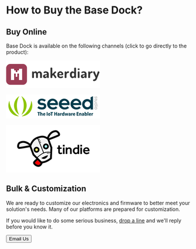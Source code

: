 # How to Buy the Base Dock?

## Buy Online

Base Dock is available on the following channels (click to go directly to the product):

[![makerdiary store](images/makerdiary-store-logo.png)](https://store.makerdiary.com/collections/frontpage/products/base-dock)

[![SeeedStudio](images/seeed_logo_2018_horizontal.png)](https://www.seeedstudio.com/catalog/product/view/id/2856/s/nRF52840-MDK-Base-Dock-p-2856/)

[![Tindie](images/tindie-logo.png)](https://www.tindie.com/products/Zelin/base-dock-grove-compatible/)

## Bulk & Customization

We are ready to customize our electronics and firmware to better meet your solution's needs. Many of our platforms are prepared for customization.

If you would like to do some serious business, [drop a line](mailto:zelin@makerdiary.com) and we'll reply before you know it.

<a href="mailto:zelin@makerdiary.com"><button data-md-color-primary="marsala"><i class="fa fa-envelope"></i> Email Us</button></a>